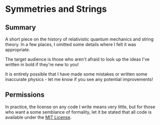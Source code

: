 Symmetries and Strings
======================


Summary
-------

A short piece on the history of relativistic quantum mechanics and string theory. In a few places, I omitted some details where I felt it was appropriate.

The target audience is those who aren't afraid to look up the ideas I've written in bold if they're new to you!

It is entirely possible that I have made some mistakes or written some inaccurate physics - let me know if you see any potential improvements!


Permissions
-----------

In practice, the license on any code I write means very little, but for those who want a some semblance of formality, let it be stated that all code is available under the [MIT License](https://github.com/tomdodd4598/Symmetries-And-Strings/blob/main/LICENSE.md).

